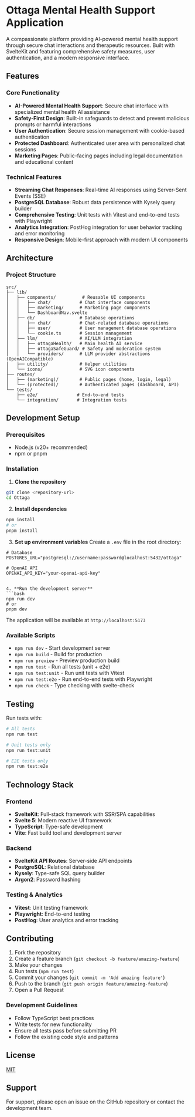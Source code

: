 # Ottaga Mental Health Support Application

A compassionate platform providing AI-powered mental health support through secure chat interactions and therapeutic resources. Built with SvelteKit and featuring comprehensive safety measures, user authentication, and a modern responsive interface.

## Features

### Core Functionality
- **AI-Powered Mental Health Support**: Secure chat interface with specialized mental health AI assistance
- **Safety-First Design**: Built-in safeguards to detect and prevent malicious prompts or harmful interactions
- **User Authentication**: Secure session management with cookie-based authentication
- **Protected Dashboard**: Authenticated user area with personalized chat sessions
- **Marketing Pages**: Public-facing pages including legal documentation and educational content

### Technical Features
- **Streaming Chat Responses**: Real-time AI responses using Server-Sent Events (SSE)
- **PostgreSQL Database**: Robust data persistence with Kysely query builder
- **Comprehensive Testing**: Unit tests with Vitest and end-to-end tests with Playwright
- **Analytics Integration**: PostHog integration for user behavior tracking and error monitoring
- **Responsive Design**: Mobile-first approach with modern UI components

## Architecture

### Project Structure
```
src/
├── lib/
│   ├── components/          # Reusable UI components
│   │   ├── chat/           # Chat interface components
│   │   ├── marketing/      # Marketing page components
│   │   └── DashboardNav.svelte
│   ├── db/                 # Database operations
│   │   ├── chat/           # Chat-related database operations
│   │   ├── user/           # User management database operations
│   │   └── cookie.ts       # Session management
│   ├── llm/                # AI/LLM integration
│   │   ├── ottagaHealth/   # Main health AI service
│   │   ├── ottagaSafeGuard/ # Safety and moderation system
│   │   └── providers/      # LLM provider abstractions (OpenAICompatible)
│   ├── utility/            # Helper utilities
│   └── icons/              # SVG icon components
├── routes/
│   ├── (marketing)/        # Public pages (home, login, legal)
│   └── (protected)/        # Authenticated pages (dashboard, API)
└── tests/
    ├── e2e/               # End-to-end tests
    └── integration/       # Integration tests
```

## Development Setup

### Prerequisites
- Node.js (v20+ recommended)
- npm or pnpm

### Installation

1. **Clone the repository**
```bash
git clone <repository-url>
cd Ottaga
```

2. **Install dependencies**
```bash
npm install
# or
pnpm install
```

3. **Set up environment variables**
Create a `.env` file in the root directory:
```env
# Database
POSTGRES_URL="postgresql://username:password@localhost:5432/ottaga"

# OpenAI API
OPENAI_API_KEY="your-openai-api-key"


4. **Run the development server**
```bash
npm run dev
# or
pnpm dev
```

The application will be available at `http://localhost:5173`

### Available Scripts

- `npm run dev` - Start development server
- `npm run build` - Build for production
- `npm run preview` - Preview production build
- `npm run test` - Run all tests (unit + e2e)
- `npm run test:unit` - Run unit tests with Vitest
- `npm run test:e2e` - Run end-to-end tests with Playwright
- `npm run check` - Type checking with svelte-check

## Testing

Run tests with:
```bash
# All tests
npm run test

# Unit tests only
npm run test:unit

# E2E tests only
npm run test:e2e
```
## Technology Stack

### Frontend
- **SvelteKit**: Full-stack framework with SSR/SPA capabilities
- **Svelte 5**: Modern reactive UI framework
- **TypeScript**: Type-safe development
- **Vite**: Fast build tool and development server

### Backend
- **SvelteKit API Routes**: Server-side API endpoints
- **PostgreSQL**: Relational database
- **Kysely**: Type-safe SQL query builder
- **Argon2**: Password hashing

### Testing & Analytics
- **Vitest**: Unit testing framework
- **Playwright**: End-to-end testing
- **PostHog**: User analytics and error tracking

## Contributing

1. Fork the repository
2. Create a feature branch (`git checkout -b feature/amazing-feature`)
3. Make your changes
4. Run tests (`npm run test`)
5. Commit your changes (`git commit -m 'Add amazing feature'`)
6. Push to the branch (`git push origin feature/amazing-feature`)
7. Open a Pull Request

### Development Guidelines
- Follow TypeScript best practices
- Write tests for new functionality
- Ensure all tests pass before submitting PR
- Follow the existing code style and patterns

## License

[MIT](https://choosealicense.com/licenses/mit/)

## Support

For support, please open an issue on the GitHub repository or contact the development team.
